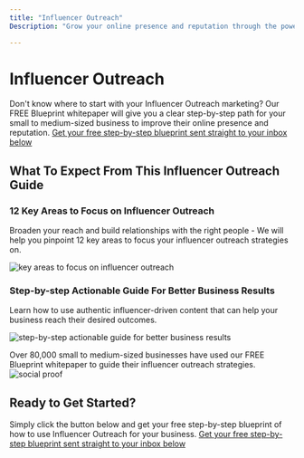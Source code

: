 ```yaml
---
title: "Influencer Outreach"
Description: "Grow your online presence and reputation through the power of Influencer Outreach! We provide tailored solutions for small to medium-sized businesses looking to leverage influencers to help boost their brand. Find out here how our services can help your business today."

---
```


<h1>Influencer Outreach</h1><p>Don't know where to start with your Influencer Outreach marketing?  Our FREE Blueprint whitepaper will give you a clear step-by-step path for your small to medium-sized business to improve their online presence and reputation.  <a class="btn btn-primary" href="/report.pdf">Get your free step-by-step blueprint sent straight to your inbox below</a> </p><h2>What To Expect From This Influencer Outreach Guide</h2><div>    <h3>12 Key Areas to Focus on Influencer Outreach</h3>    <p>Broaden your reach and build relationships with the right people - We will help you pinpoint 12 key areas to focus your influencer outreach strategies on.</p>    <img src="/keyareas.jpg" alt="key areas to focus on influencer outreach"></div><div>    <h3>Step-by-step Actionable Guide For Better Business Results </h3>    <p>Learn how to use authentic influencer-driven content that can help your business reach their desired outcomes. </p>    <img src="/influencerguide.jpg" alt="step-by-step actionable guide for better business results"></div><p>Over 80,000 small to medium-sized businesses have used our FREE Blueprint whitepaper to guide their influencer outreach strategies.  <img alt="social proof" src="/socialproof.jpg" alt="social proof"> </p><h2>Ready to Get Started?</h2><p>Simply click the button below and get your free step-by-step blueprint of how to use Influencer Outreach for your business.  <a class="btn btn-primary" href="/report.pdf">Get your free step-by-step blueprint sent straight to your inbox below</a> </p>